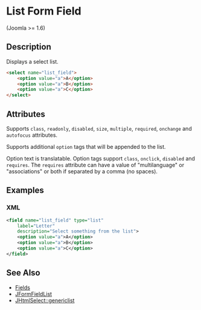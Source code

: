 # List Form Field

<versionInfo>(Joomla &gt;= 1.6)</versionInfo>

## Description

Displays a select list.

```html
<select name="list_field">
    <option value="a">A</option>
    <option value="a">B</option>
    <option value="a">C</option>
</select>
```

## Attributes

Supports `class`, `readonly`, `disabled`, `size`, `multiple`, `required`, `onchange` and `autofocus` attributes.

Supports additional `option` tags that will be appended to the list.

Option text is translatable. Option tags support `class`, `onclick`, `disabled` and `requires`.
The `requires` attribute can have a value of "multilanguage" or "associations" or both if separated by a comma (no spaces).

## Examples

### XML

```xml
<field name="list_field" type="list"
    label="Letter"
    description="Select something from the list">
    <option value="a">A</option>
    <option value="a">B</option>
    <option value="a">C</option>
</field>
```

## See Also

* [Fields](#/en/cms/platform/form/fields.md)
* [JFormFieldList](http://api.joomla.org/cms-3/classes/JFormFieldList.html)
* [JHtmlSelect::genericlist](http://api.joomla.org/cms-3/classes/JHtmlSelect.html#method_genericlist)
